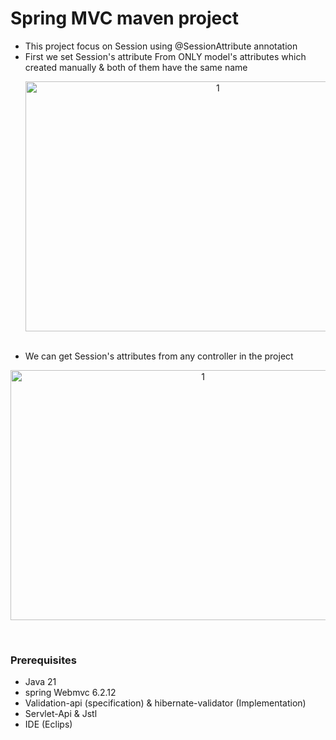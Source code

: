 # Spring MVC maven project
- This project focus on Session using @SessionAttribute annotation
- First we set Session's attribute From ONLY model's attributes which created manually & both of them have the same name
  <p align="center">
  <img width="600" height="400" alt="1" src="https://github.com/user-attachments/assets/501e79c7-306f-4075-b686-cbfe93f649cb" />
  </p>
  <br>
- We can get Session's attributes from any controller in the project
<p align="center">
<img width="600" height="400" alt="1" src="https://github.com/user-attachments/assets/4a5807a1-6a96-4fdb-af8b-b8e9610d7713" />
</p><br>

### Prerequisites
- Java 21
- spring Webmvc 6.2.12
- Validation-api (specification) & hibernate-validator (Implementation)
- Servlet-Api & Jstl
- IDE (Eclips)
